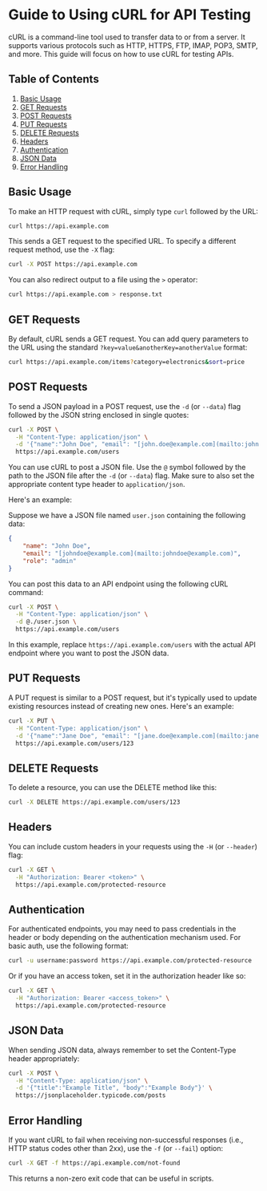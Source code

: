  # Guide to Using cURL for API Testing

cURL is a command-line tool used to transfer data to or from a server. It supports various protocols such as HTTP, HTTPS, FTP, IMAP, POP3, SMTP, and more. This guide will focus on how to use cURL for testing APIs.

## Table of Contents
1. [Basic Usage](#basic-usage)
2. [GET Requests](#get-requests)
3. [POST Requests](#post-requests)
4. [PUT Requests](#put-requests)
5. [DELETE Requests](#delete-requests)
6. [Headers](#headers)
7. [Authentication](#authentication)
8. [JSON Data](#json-data)
9. [Error Handling](#error-handling)

<a name="basic-usage"></a>
## Basic Usage
To make an HTTP request with cURL, simply type `curl` followed by the URL:
```bash
curl https://api.example.com
```
This sends a GET request to the specified URL. To specify a different request method, use the `-X` flag:
```bash
curl -X POST https://api.example.com
```
You can also redirect output to a file using the `>` operator:
```bash
curl https://api.example.com > response.txt
```
<a name="get-requests"></a>
## GET Requests
By default, cURL sends a GET request. You can add query parameters to the URL using the standard `?key=value&anotherKey=anotherValue` format:
```bash
curl https://api.example.com/items?category=electronics&sort=price
```
<a name="post-requests"></a>
## POST Requests
To send a JSON payload in a POST request, use the `-d` (or `--data`) flag followed by the JSON string enclosed in single quotes:
```bash
curl -X POST \
  -H "Content-Type: application/json" \
  -d '{"name":"John Doe", "email": "[john.doe@example.com](mailto:john.doe@example.com)"}' \
  https://api.example.com/users
```

You can use cURL to post a JSON file. Use the `@` symbol followed by the path to the JSON file after the `-d` (or `--data`) flag. Make sure to also set the appropriate content type header to `application/json`.

Here's an example:

Suppose we have a JSON file named `user.json` containing the following data:
```json
{
    "name": "John Doe",
    "email": "[johndoe@example.com](mailto:johndoe@example.com)",
    "role": "admin"
}
```

You can post this data to an API endpoint using the following cURL command:
```bash
curl -X POST \
  -H "Content-Type: application/json" \
  -d @./user.json \
  https://api.example.com/users
```
In this example, replace `https://api.example.com/users` with the actual API endpoint where you want to post the JSON data.

<a name="put-requests"></a>
## PUT Requests
A PUT request is similar to a POST request, but it's typically used to update existing resources instead of creating new ones. Here's an example:
```bash
curl -X PUT \
  -H "Content-Type: application/json" \
  -d '{"name":"Jane Doe", "email": "[jane.doe@example.com](mailto:jane.doe@example.com)"}' \
  https://api.example.com/users/123
```
<a name="delete-requests"></a>
## DELETE Requests
To delete a resource, you can use the DELETE method like this:
```bash
curl -X DELETE https://api.example.com/users/123
```
<a name="headers"></a>
## Headers
You can include custom headers in your requests using the `-H` (or `--header`) flag:
```bash
curl -X GET \
  -H "Authorization: Bearer <token>" \
  https://api.example.com/protected-resource
```
<a name="authentication"></a>
## Authentication
For authenticated endpoints, you may need to pass credentials in the header or body depending on the authentication mechanism used. For basic auth, use the following format:
```bash
curl -u username:password https://api.example.com/protected-resource
```
Or if you have an access token, set it in the authorization header like so:
```bash
curl -X GET \
  -H "Authorization: Bearer <access_token>" \
  https://api.example.com/protected-resource
```
<a name="json-data"></a>
## JSON Data
When sending JSON data, always remember to set the Content-Type header appropriately:
```bash
curl -X POST \
  -H "Content-Type: application/json" \
  -d '{"title":"Example Title", "body":"Example Body"}' \
  https://jsonplaceholder.typicode.com/posts
```
<a name="error-handling"></a>
## Error Handling
If you want cURL to fail when receiving non-successful responses (i.e., HTTP status codes other than 2xx), use the `-f` (or `--fail`) option:
```bash
curl -X GET -f https://api.example.com/not-found
```
This returns a non-zero exit code that can be useful in scripts.